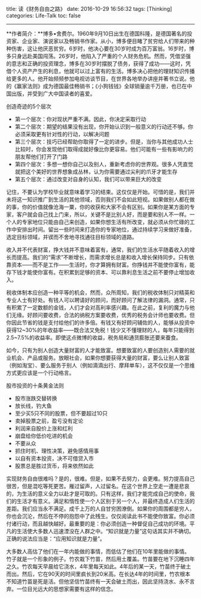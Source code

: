 title: 读《财务自由之路》
date: 2016-10-29 16:56:32
tags: [Thinking]
categories: Life-Talk
toc: false

---

**作者简介：**博多•舍费尔。1960年9月10日出生在德国科隆，是德国著名的投资家、企业家、演说家以及畅销书作家。从小，博多便目睹了贫穷给人们带来的种种伤害，这让他厌恶贫穷。6岁时，他决心要在30岁时成为百万富翁。16岁时，博多只身远赴美国闯荡。26岁时，他陷入了严重的个人财务危机。然而，凭借坚强的意志和正确的投资理念，博多在30岁时摆脱了债务，获得了成功——这时，凭借个人资产产生的利息，他就可以过上富有的生活。博多决心把他的理财知识传播给更多的人。他开始频频参加电视访谈节目，在世界各地举办讲座并著书立说。他的《赢家法则》成为德国最佳畅销书；《小狗钱钱》全球销量逾千万册，也已在中国出版，并受到广大中国读者的喜爱。

创造奇迹的5个层次
- 第一个层次：你对现状严重不满。因此，你决定采取行动
- 第二个层次：期望的结果没有出现，你开始认识到一般意义的行动还不够。你必须采取更有针对性的行动，以解决问题
- 第三个层次：技巧已经帮助你取得了一定的进步。但是，当你与其他成功人士比较时，你会发现他们取得成就好像比你更容易。他们可能有一些有影响力的朋友帮他们打开了门路
- 第四个层次：多想一想你自己以及别人，重新考虑你的世界观。很多人凭直觉就把这个美好的世界想象成丛林，认为你需要通过尖利的爪牙才能生存
- 第五个层次：通过改变对自身的认知，我们可以带来巨大的改变

记住，不要认为学校毕业就意味着学习的结束。这仅仅是开始。可惜的是，我们并未将这一知识推广到生活的其他领域，否则我们不会如此短视。如果做别人都在做的事，你的价值就像沧海一粟，你的收获和大家不会有区别。如果你是某方面的专家，客户就会自己找上门来，所以，关键不是比别人好，而是要和别人不一样。一个人的专家地位只能由自己来创造，如果你想生活有所改变，就必须从你忙碌的工作中安排出时间。留出一些时间来打造你的专家地位，通过持续学习来做好准备，选定目标领域，并锲而不舍地寻找通往目标领域的道路。

收入并不代表财富，挣大钱并不意味着富有，通常，我们的生活水平随着收入的增长而提高。我们的“需求”不断增长，而需求增长总是和收入增长保持同步。只有依靠资本——而不是工作——生活时，你才算拥有财富。你挣钱并不能使你富有，能存下钱才能使你富有。在积累到足够的资本、可以靠利息生活之前不要停止增加收入。

税收体制本应创造一种平等的机会，然而，众所周知，我们的税收体制只对精英和专业人士有好处。有钱人可以聘请好的顾问，而好顾问了解法律的漏洞。通常，只有积累了一定数额的金钱，人们才会对高利率感兴趣。在此之前，复利的魔力与他们无缘。好顾问要收费，合法的纳税方案要收费，优秀的税务会计师也要收费。但你因此节省的钱是支付给他们的许多倍。有钱又有好顾问辅佐的人，能够从投资中获得12~30%的年收益率——既合法又免税！钱少又不懂理财的人，每年只能得到2.5~7.5%的收益率。即使这点微博的收益，税务局和通货膨胀还要来蚕食。

如今，只有为别人创造大量财富的人才能致富。想要致富的人要创造别人需要的就业机会、产品或服务。放眼社会，如果你想要获得大量的财富，要么让别人致富（例如淘宝）、要么服务于别人（例如滴滴出行、摩拜单车），这不仅仅是一个思维方式更应该是一个行动格言。

股市投资的十条黄金法则
- 股市涨跌交替转换
- 放长线，钓大鱼
- 至少买5只不同的股票，但不要超过10只
- 卖掉股票之前，盈亏没有定论
- 利润来自股价上涨和红利
- 崩盘给你低价吃进的机会
- 不要从众
- 抓住时机、理性决策，避免感情用事
- 以自有资本投资，决不可借贷入市
- 股票总是胜过货币，将来依然如此

实现财务自由很难吗？是的，很难。但是，如果不去努力，会更难。努力提高自己很苦，但是混吃等死更苦。雁过留声，人过留名。在这个世界上空走一遭是悲哀的，为生活的意义全力以赴才是可取的。只有这样，我们才能完成自己的使命，我们的生活才有意义。满足和惰性使一个人区别于另一个人，并最终造成人们生活的差距。我们应当永不满足。成千上万的人自甘穷困潦倒。如果你的周围都是穷人，你也会沉沦，然后在不停的抱怨中了此残生。仅仅阅读此书不能使你致富。你必须付诸行动，而且越快越好。最重要的是：你必须创造一种督促自己成功的环境。平凡的生活使大多数人迅速湮没在人群之中。“知识就是力量”这句话其实并不确切。正确的说法应当是：“应用知识就是力量”。

大多数人高估了他们在一年内能做的事情，而低估了他们在10年里能做的事情。竹子就是一个形象的例子。竹农栽下竹苗，然后用土覆盖。竹苗要在地下沉睡四年之久。竹农每天早晨给它浇水，4年里每天如此。4年后的某一天，竹苗终于破土而出。然后，它在90天的时间里疯长到20米高。在长达4年的时间里，竹农根本不知道竹苗是死是活。但他坚信竹苗终有一天会破土而出，因此坚持浇水、永不言弃。一位目光远大的思想家需要有这样的信念。